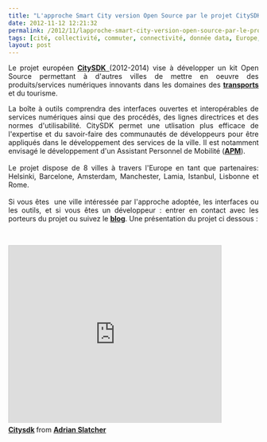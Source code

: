 ```yaml
---
title: "L'approche Smart City version Open Source par le projet CitySDK"
date: 2012-11-12 12:21:32
permalink: /2012/11/lapproche-smart-city-version-open-source-par-le-projet-citysdk.html
tags: [cité, collectivité, commuter, connectivité, donnée data, Europe, FP7, gouvernance, intelligence collective, internet, open source, partage de données]
layout: post
---
```


<p style="text-align: justify;">Le projet européen <a href="http://www.citysdk.eu/" target="_blank"><strong>CitySDK</strong> </a>(2012-2014) vise à développer un kit Open Source permettant à d'autres villes de mettre en oeuvre des produits/services numériques innovants dans les domaines des <strong><a href="http://www.citysdk.eu/mobility/" target="_self">transports</a></strong> et du tourisme.</p> <p style="text-align: justify;">La boîte à outils comprendra des interfaces ouvertes et interopérables de services numériques ainsi que des procédés, des lignes directrices et des normes d'utilisabilité. CitySDK permet une utlisation plus efficace de l'expertise et du savoir-faire des communautés de développeurs pour être appliqués dans le développement des services de la ville. Il est notamment envisagé le développement d'un Assistant Personnel de Mobilité (<strong><a href="https://gabrielplassat.github.io/transportsdufutur/2010/11/metanote-tdf-10-nous-etions-nous-sommes-et-nous-serons-des-cyborgs-lassistant-personnel-de-mobilite.html" target="_blank">APM</a></strong>).<br /><br />Le projet dispose de 8 villes à travers l'Europe en tant que partenaires: Helsinki, Barcelone, Amsterdam, Manchester, Lamia, Istanbul, Lisbonne et Rome.<br /><br />Si vous êtes  une ville intéressée par l'approche adoptée, les interfaces ou les outils, et si vous êtes un développeur : entrer en contact avec les porteurs du projet ou suivez le <strong><a href="http://www.citysdk.eu/category/blog/" target="_blank">blog</a></strong>. Une présentation du projet ci dessous : </p>  <!--more-->   <p> </p> <iframe frameborder="0" height="356" marginheight="0" marginwidth="0" scrolling="no" src="http://fr.slideshare.net/slideshow/embed_code/14446615" style="border: 1px solid #CCC; border-width: 1px 1px 0; margin-bottom: 5px;" width="427"> </iframe> <div style="margin-bottom: 5px;"> <strong> <a href="http://fr.slideshare.net/adrianslatcher/citysdk" target="_blank" title="Citysdk">Citysdk</a> </strong> from <strong><a href="http://fr.slideshare.net/adrianslatcher" target="_blank">Adrian Slatcher</a></strong> </div>

